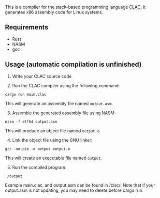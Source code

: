 This is a compiler for the stack-based programming language [CLAC](https://www.cs.cmu.edu/afs/cs.cmu.edu/academic/class/15122-s14/www/prog4.pdf). It generates x86 assembly code for Linux systems.

## Requirements
- Rust
- NASM
- gcc


## Usage (automatic compilation is unfinished)

1. Write your CLAC source code

2. Run the CLAC compiler using the following command:
```
cargo run main.clac
```
This will generate an assembly file named `output.asm`.

3. Assemble the generated assembly file using NASM:
```
nasm -f elf64 output.asm
```

This will produce an object file named `output.o`.

4. Link the object file using the GNU linker:
```
gcc -no-pie -o output output.o
```

This will create an executable file named `output`.

5. Run the compiled program:
```
./output
```

Example main.clac, and output.asm can be found in /clac/.
Note that if your output.asm is not updating, you may need to delete before cargo run.